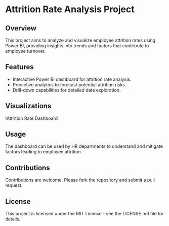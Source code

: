 # Attrition Rate Analysis Project

## Overview
This project aims to analyze and visualize employee attrition rates using Power BI, providing insights into trends and factors that contribute to employee turnover.

## Features
- Interactive Power BI dashboard for attrition rate analysis.
- Predictive analytics to forecast potential attrition risks.
- Drill-down capabilities for detailed data exploration.

## Visualizations
!Attrition Rate Dashboard

## Usage
The dashboard can be used by HR departments to understand and mitigate factors leading to employee attrition.

## Contributions
Contributions are welcome. Please fork the repository and submit a pull request.

## License
This project is licensed under the MIT License - see the LICENSE.md file for details.
